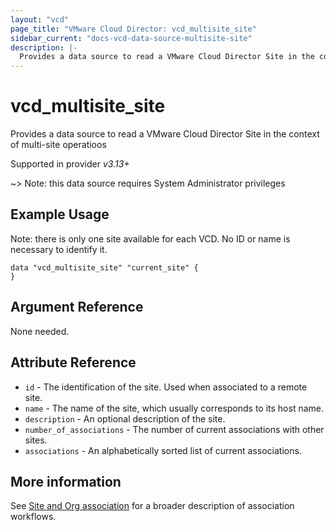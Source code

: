 ```yaml
---
layout: "vcd"
page_title: "VMware Cloud Director: vcd_multisite_site"
sidebar_current: "docs-vcd-data-source-multisite-site"
description: |-
  Provides a data source to read a VMware Cloud Director Site in the context of multi-site operations.
---
```


# vcd\_multisite\_site

Provides a data source to read a VMware Cloud Director Site in the context of multi-site operatioos

Supported in provider *v3.13+*

~> Note: this data source requires System Administrator privileges

## Example Usage

Note: there is only one site available for each VCD. No ID or name is necessary to identify it.

```hcl
data "vcd_multisite_site" "current_site" {
}
```

## Argument Reference

None needed.

## Attribute Reference

* `id` - The identification of the site. Used when associated to a remote site.
* `name` - The name of the site, which usually corresponds to its host name.
* `description` - An optional description of the site.
* `number_of_associations` - The number of current associations with other sites.
* `associations` - An alphabetically sorted list of current associations.

## More information

See [Site and Org association](/providers/vmware/vcd/latest/docs/guides/site_org_association) for a broader description
of association workflows.
